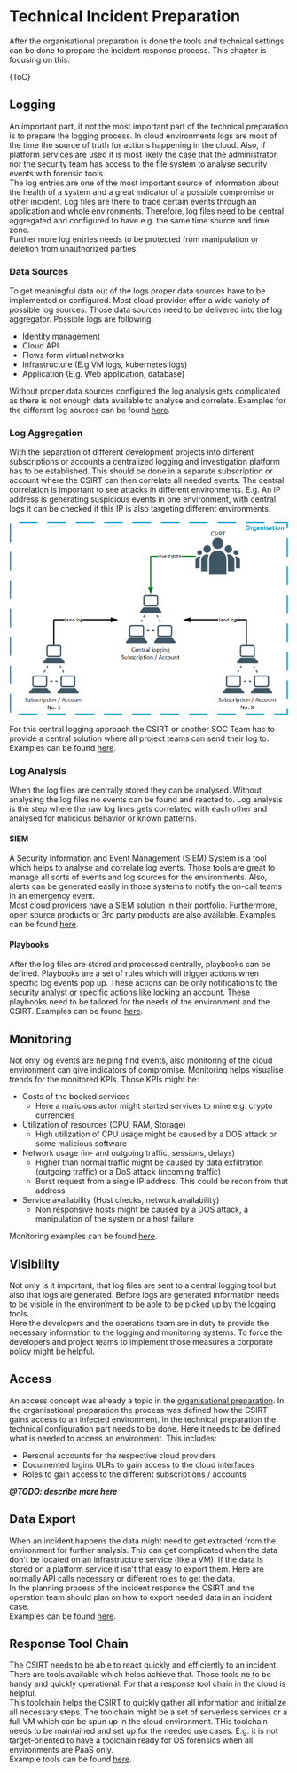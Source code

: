 # Technical Incident Preparation
After the organisational preparation is done the tools and technical settings can be done to prepare the incident
response process. This chapter is focusing on this.

{ToC}

## Logging
An important part, if not the most important part of the technical preparation is to prepare the logging process. In
cloud environments logs are most of the time the source of truth for actions happening in the cloud. Also, if platform
services are used it is most likely the case that the administrator, nor the security team has access to the file system
to analyse security events with forensic tools.  
The log entries are one of the most important source of information about the health of a system and a great indicator
of a possible compromise or other incident. Log files are there to trace certain events through an application and whole
environments. Therefore, log files need to be central aggregated and configured to have e.g. the same time source and time
zone.  
Further more log entries needs to be protected from manipulation or deletion from unauthorized parties.

### Data Sources
To get meaningful data out of the logs proper data sources have to be implemented or configured. Most cloud provider
offer a wide variety of possible log sources. Those data sources need to be delivered into the log aggregator. Possible
logs are following:
* Identity management
* Cloud API
* Flows form virtual networks
* Infrastructure (E.g VM logs, kubernetes logs)
* Application (E.g. Web application, database)

Without proper data sources configured the log analysis gets complicated as there is not enough data available to
analyse and correlate. Examples for the different log sources can be found [here](../examples/dataSources.md).

### Log Aggregation
With the separation of different development projects into different subscriptions or accounts a centralized logging and
investigation platform has to be established. This should be done in a separate subscription or account where the CSIRT
can then correlate all needed events. The central correlation is important to see attacks in different environments.
E.g. An IP address is generating suspicious events in one environment, with central logs it can be checked if this IP is
also targeting different environments.

![Central logging](logging.png)

For this central logging approach the CSIRT or another SOC Team has to provide a central solution where all project
teams can send their log to. Examples can be found [here](../examples/centralLogging.md).

### Log Analysis
When the log files are centrally stored they can be analysed. Without analysing the log files no events can be found and
reacted to. Log analysis is the step where the raw log lines gets correlated with each other and analysed for malicious
behavior or known patterns. 

#### SIEM
A Security Information and Event Management (SIEM) System is a tool which helps to analyse and correlate log events.
Those tools are great to manage all sorts of events and log sources for the environments. Also, alerts can be generated
easily in those systems to notify the on-call teams in an emergency event.  
Most cloud providers have a SIEM solution in their portfolio. Furthermore, open source products or 3rd party products
are also available. Examples can be found [here](../examples/siem.md).

#### Playbooks
After the log files are stored and processed centrally, playbooks can be defined. Playbooks are a set of rules which
will trigger actions when specific log events pop up. These actions can be only notifications to the security analyst or
specific actions like locking an account. These playbooks need to be tailored for the needs of the environment and the 
CSIRT. Examples can be found [here](../examples/playbooks.md).

## Monitoring
Not only log events are helping find events, also monitoring of the cloud environment can give indicators of compromise.
Monitoring helps visualise trends for the monitored KPIs. Those KPIs might be:
 * Costs of the booked services
   * Here a malicious actor might started services to mine e.g. crypto currencies 
 * Utilization of resources (CPU, RAM, Storage)
   * High utilization of CPU usage might be caused by a DOS attack or some malicious software
 * Network usage (in- and outgoing traffic, sessions, delays)
   * Higher than normal traffic might be caused by data exfiltration (outgoing traffic) or a DoS attack (incoming
   traffic)
   * Burst request from a single IP address. This could be recon from that address.
 * Service availability (Host checks, network availability)
   * Non responsive hosts might be caused by a DOS attack, a manipulation of the system or a host failure

Monitoring examples can be found [here](../examples/monitoring.md).

## Visibility
Not only is it important, that log files are sent to a central logging tool but also that logs are generated. Before
logs are generated information needs to be visible in the environment to be able to be picked up by the logging tools.  
Here the developers and the operations team are in duty to provide the necessary information to the logging and
monitoring systems. To force the developers and project teams to implement those measures a corporate policy might be
helpful. 
 
## Access
An access concept was already a topic in the [organisational preparation](organisational.md#access-concept). In the
organisational preparation the process was defined how the CSIRT gains access to an infected environment. In the
technical preparation the technical configuration part needs to be done. Here it needs to be defined what is needed to
access an environment. This includes:
 * Personal accounts for the respective cloud providers
 * Documented logins ULRs to gain access to the cloud interfaces
 * Roles to gain access to the different subscriptions / accounts

***@TODO: describe more here***
 
## Data Export
When an incident happens the data might need to get extracted from the environment for further analysis. This can get
complicated when the data don't be located on an infrastructure service (like a VM). If the data is stored on a platform
service it isn't that easy to export them. Here are normally API calls necessary or different roles to get the data.  
In the planning process of the incident response the CSIRT and the operation team should plan on how to export needed
data in an incident case.  
Examples can be found [here](../examples/dataExport.md).

## Response Tool Chain
The CSIRT needs to be able to react quickly and efficiently to an incident. There are tools available which helps
achieve that. Those tools ne to be handy and quickly operational. For that a response tool chain in the cloud is
helpful.  
This toolchain helps the CSIRT to quickly gather all information and initialize all necessary steps. The toolchain might
be a set of serverless services or a full VM which can be spun up in the cloud environment. THis toolchain needs to be
maintained and set up for the needed use cases. E.g. it is not target-oriented to have a toolchain ready for OS
forensics when all environments are PaaS only.  
Example tools can be found [here](../examples/tools.md).